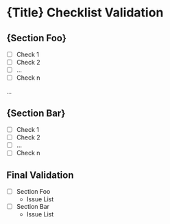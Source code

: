 # {Title} Checklist Validation

## {Section Foo}

- [ ] Check 1
- [ ] Check 2
- [ ] ...
- [ ] Check n

...

## {Section Bar}

- [ ] Check 1
- [ ] Check 2
- [ ] ...
- [ ] Check n

## Final Validation

- [ ] Section Foo
  - Issue List
- [ ] Section Bar
  - Issue List
